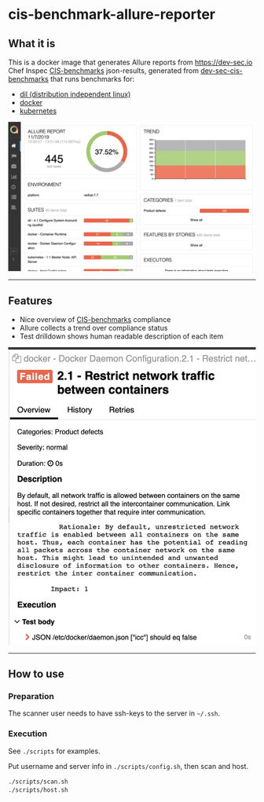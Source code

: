 cis-benchmark-allure-reporter
=============================

What it is
----------

This is a docker image that generates Allure reports from https://dev-sec.io Chef Inspec [CIS-benchmarks](https://www.cisecurity.org/cis-benchmarks/) json-results, generated from [dev-sec-cis-benchmarks](https://github.com/presidenten/dev-sec-cis-benchmarks) that runs benchmarks for:
- [dil (distribution independent linux)](https://github.com/dev-sec/cis-dil-benchmark)
- [docker](https://github.com/dev-sec/cis-docker-benchmark)
- [kubernetes](https://github.com/dev-sec/cis-kubernetes-benchmark)

![Allure screenshot](./docs/allure.jpg)

---

Features
--------

- Nice overview of [CIS-benchmarks](https://www.cisecurity.org/cis-benchmarks/) compliance
- Allure collects a trend over compliance status
- Test drilldown shows human readable description of each item

![Allure screenshot](./docs/description.jpg)

---

How to use
----------

### Preparation

The scanner user needs to have ssh-keys to the server in `~/.ssh`.


### Execution

See `./scripts` for examples.

Put username and server info in `./scripts/config.sh`, then scan and host.
```bash
./scripts/scan.sh
./scripts/host.sh
```
